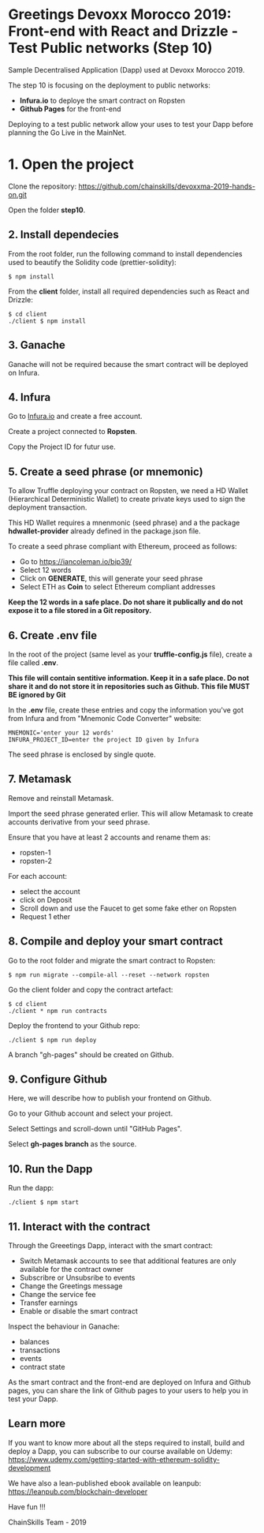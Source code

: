 # Greetings Devoxx Morocco 2019: Front-end with React and Drizzle - Test Public networks (Step 10)

Sample Decentralised Application (Dapp) used at Devoxx Morocco 2019.

The step 10 is focusing on the deployment to public networks:

- **Infura.io** to deploye the smart contract on Ropsten
- **Github Pages** for the front-end

Deploying to a test public network allow your uses to test your Dapp before planning the Go Live in the MainNet.

# 1. Open the project

Clone the repository: https://github.com/chainskills/devoxxma-2019-hands-on.git

Open the folder **step10**.

## 2. Install dependecies

From the root folder, run the following command to install dependencies used to beautify the Solidity code (prettier-solidity):

```
$ npm install
```

From the **client** folder, install all required dependencies such as React and Drizzle:

```
$ cd client
./client $ npm install
```

## 3. Ganache

Ganache will not be required because the smart contract will be deployed on Infura.

## 4. Infura

Go to [Infura.io](https://infura.io) and create a free account.

Create a project connected to **Ropsten**.

Copy the Project ID for futur use.

## 5. Create a seed phrase (or mnemonic)

To allow Truffle deploying your contract on Ropsten, we need a HD Wallet (Hierarchical Deterministic Wallet) to create private keys used to sign the deployment transaction.

This HD Wallet requires a mnenmonic (seed phrase) and a the package **hdwallet-provider** already defined in the package.json file.

To create a seed phrase compliant with Ethereum, proceed as follows:

- Go to https://iancoleman.io/bip39/
- Select 12 words
- Click on **GENERATE**, this will generate your seed phrase
- Select ETH as **Coin** to select Ethereum compliant addresses

**Keep the 12 words in a safe place. Do not share it publically and do not expose it to a file stored in a Git repository.**

## 6. Create .env file

In the root of the project (same level as your **truffle-config.js** file), create a file called **.env**.

**This file will contain sentitive information. Keep it in a safe place. Do not share it and do not store it in repositories such as Github. This file MUST BE ignored by Git**

In the **.env** file, create these entries and copy the information you've got from Infura and from "Mnemonic Code Converter" website:

```
MNEMONIC='enter your 12 words'
INFURA_PROJECT_ID=enter the project ID given by Infura
```

The seed phrase is enclosed by single quote.

## 7. Metamask

Remove and reinstall Metamask.

Import the seed phrase generated erlier. This will allow Metamask to create accounts derivative from your seed phrase.

Ensure that you have at least 2 accounts and rename them as:

- ropsten-1
- ropsten-2

For each account:

- select the account
- click on Deposit
- Scroll down and use the Faucet to get some fake ether on Ropsten
- Request 1 ether

## 8. Compile and deploy your smart contract

Go to the root folder and migrate the smart contract to Ropsten:

```
$ npm run migrate --compile-all --reset --network ropsten
```

Go the client folder and copy the contract artefact:

```
$ cd client
./client * npm run contracts
```

Deploy the frontend to your Github repo:

```
./client $ npm run deploy
```

A branch "gh-pages" should be created on Github.

## 9. Configure Github

Here, we will describe how to publish your frontend on Github.

Go to your Github account and select your project.

Select Settings and scroll-down until "GitHub Pages".

Select **gh-pages branch** as the source.

## 10. Run the Dapp

Run the dapp:

```
./client $ npm start
```

## 11. Interact with the contract

Through the Greeetings Dapp, interact with the smart contract:

- Switch Metamask accounts to see that additional features are only available for the contract owner
- Subscribre or Unsubsribe to events
- Change the Greetings message
- Change the service fee
- Transfer earnings
- Enable or disable the smart contract

Inspect the behaviour in Ganache:

- balances
- transactions
- events
- contract state

As the smart contract and the front-end are deployed on Infura and Github pages, you can share the link of Github pages to your users to help you in test your Dapp.

## Learn more

If you want to know more about all the steps required to install, build and deploy a Dapp, you can subscribe to our course available on Udemy: https://www.udemy.com/getting-started-with-ethereum-solidity-development

We have also a lean-published ebook available on leanpub: https://leanpub.com/blockchain-developer

Have fun !!!

ChainSkills Team - 2019

